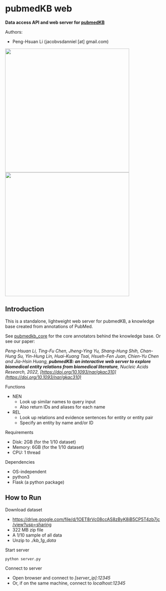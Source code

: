 # pubmedKB web

**Data access API and web server for [pubmedKB](https://github.com/jacobvsdanniel/pubmedkb_core)**

Authors:
- Peng-Hsuan Li (jacobvsdanniel [at] gmail.com)

<!-- ![NEN](https://github.com/jacobvsdanniel/pubmedkb_web/blob/main/image_dir/web_nen.png) -->
<!-- ![REL](https://github.com/jacobvsdanniel/pubmedkb_web/blob/main/image_dir/web_rel.png) -->
<img src="https://github.com/jacobvsdanniel/pubmedkb_web/blob/main/image_dir/web_nen.png" width="400"><img src="https://github.com/jacobvsdanniel/pubmedkb_web/blob/main/image_dir/web_rel.png" width="400">

## Introduction

This is a standalone, lightweight web server for pubmedKB, a knowledge base created from annotations of PubMed.

See [pubmedkb_core](https://github.com/jacobvsdanniel/pubmedkb_core) for the core annotators behind the knowledge base. Or see our paper:

*Peng-Hsuan Li, Ting-Fu Chen, Jheng-Ying Yu, Shang-Hung Shih, Chan-Hung Su, Yin-Hung Lin, Huai-Kuang Tsai, Hsueh-Fen Juan, Chien-Yu Chen and Jia-Hsin Huang, **pubmedKB: an interactive web server to explore biomedical entity relations from biomedical literature**, Nucleic Acids Research, 2022, [https://doi.org/10.1093/nar/gkac310](https://doi.org/10.1093/nar/gkac310)*

Functions
- NEN
  - Look up similar names to query input
  - Also return IDs and aliases for each name
- REL
  - Look up relations and evidence sentences for entity or entity pair
  - Specify an entity by name and/or ID

Requirements
  - Disk: 2GB (for the 1/10 dataset)
  - Memory: 6GB (for the 1/10 dataset)
  - CPU: 1 thread

Dependencies
  - OS-independent
  - python3
  - Flask (a python package)

## How to Run

Download dataset
- https://drive.google.com/file/d/1OET8rVc08ccAS8zByK8iB5CP5T4zb7jc/view?usp=sharing
- 322 MB zip file
- A 1/10 sample of all data
- Unzip to *./kb_1g_data*

Start server
```bash
python server.py
```

Connect to server
- Open browser and connect to *[server_ip]:12345*
- Or, if on the same machine, connect to *localhost:12345*
